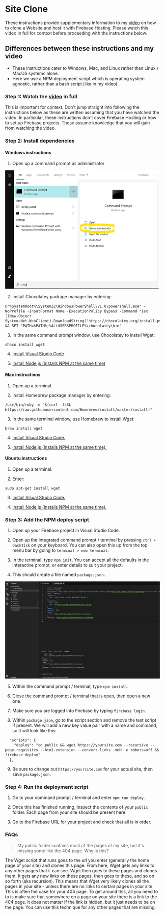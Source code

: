 # Site Clone
These instructions provide supplementary information to my [video](https://www.youtube.com/watch?v=K21WClcKo4g) on how to clone a Website and host it with Firebase Hosting. Please watch this video in full for context before proceeding with the instructions below.


## Differences between these instructions and my video
- These instructions cater to Windows, Mac, and Linux rather than Linux / MacOS systems alone.
- Here we use a NPM deployment script which is operating system agnostic, rather than a bash script (like in my video).


### Step 1: Watch the [video](https://www.youtube.com/watch?v=K21WClcKo4g) in full
This is important for context. Don't jump straight into following the instructions below as these are written assuming that you have watched the video. In particular, these instructions don't cover Firebase Hosting or how to set up Firebase projects. These assume knowledge that you will gain from watching the video.


### Step 2: Install dependencies


#### Windows instructions

1. Open up a command prompt as administrator
<img src="images/cmd-admin.jpg" width="500">

2. Install Chocolatey package manager by entering:

```
@"%SystemRoot%\System32\WindowsPowerShell\v1.0\powershell.exe" -NoProfile -InputFormat None -ExecutionPolicy Bypass -Command "iex ((New-Object System.Net.WebClient).DownloadString('https://chocolatey.org/install.ps1'))" && SET "PATH=%PATH%;%ALLUSERSPROFILE%\chocolatey\bin"
```

3. In the same command prompt window, use Chocolatey to install Wget:

```
choco install wget
```

4. [Install Visual Studio Code](https://code.visualstudio.com/download)

5. [Install Node.js (installs NPM at the same time)](https://nodejs.org/en/download/)

#### Mac instructions

1. Open up a terminal.

2. Install Homebrew package manager by entering:

```
/usr/bin/ruby -e "$(curl -fsSL https://raw.githubusercontent.com/Homebrew/install/master/install)"
```

3. In the same terminal window, use Homebrew to install Wget:

```
brew install wget
```

4. [Install Visual Studio Code.](https://code.visualstudio.com/download)

5. [Install Node.js (installs NPM at the same time).](https://nodejs.org/en/download/)


#### Ubuntu instructions

1. Open up a terminal.

2. Enter:
```
sudo apt-get install wget
```

3. [Install Visual Studio Code.](https://code.visualstudio.com/download)

4. [Install Node.js (installs NPM at the same time).](https://nodejs.org/en/download/)


### Step 3: Add the NPM deploy script

1. Open up your Firebase project in Visual Studio Code.

2. Open up the integrated command prompt / terminal by pressing `ctrl + backtick` on your keyboard. You can also open this up from the top menu bar by going to `terminal > new terminal`.

3. In the terminal, type `npm init`. You can accept all the defaults in the interactive prompt, or enter details to suit your project.

4. This should create a file named `package.json`.
<img src="images/package-json.jpg" width="900">

5. Within the command prompt / terminal, type `npm install`.

6. Close the command prompt / terminal that is open, then open a new one.

7. Make sure you are logged into Firebase by typing `firebase login`. 

8. Within `package.json`, go to the script section and remove the test script if present. We will add a new key value pair with a name and command, so it will look like this:
```
  "scripts": {
    "deploy": "cd public && wget https://yoursite.com --recursive --page-requisites --html-extension --convert-links -xnH -e robots=off && firebase deploy"
  },
```

9. Be sure to change out `https://yoursite.com` for your actual site, then save `package.json`.

### Step 4: Run the deployment script
1. Go to your command prompt / terminal and enter `npm run deploy`.

2. Once this has finished running, inspect the contents of your `public` folder. Each page from your site should be present here.

3. Go to the Firebase URL for your project and check that all is in order.


### FAQs

> My public folder contains most of the pages of my site, but it's missing some like the 404 page. Why is this?

The Wget script that runs goes to the url you enter (generally the home page of your site) and clones this page. From here, Wget gets any links to any other pages that it can see. Wget then goes to these pages and clones them. It gets any new links on these pages, then goes to these, and so on so forth (aka recursion). This means that Wget very likely clones all the pages in your site - unless there are no links to certain pages in your site. This is often the case for your 404 page. To get around this, all you need to to is make sure that somewhere on a page on your site there is a link to the 404 page. It does not matter if the link is hidden, but it just needs to be on the page. You can use this technique for any other pages that are missing. 
